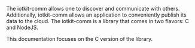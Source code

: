 The iotkit-comm allows one to discover and communicate with others.
Additionally, iotkit-comm allows an application to conveniently publish its data to the cloud. The iotkit-comm is a library that comes in
two flavors: C and NodeJS.

This documentation focuses on the C version of the library.